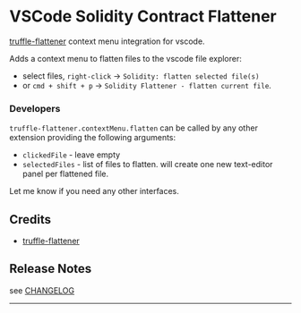 
# VSCode Solidity Contract Flattener

[truffle-flattener](https://www.npmjs.com/package/truffle-flattener) context menu integration for vscode.

Adds a context menu to flatten files to the vscode file explorer: 
* select files, `right-click` -> `Solidity: flatten selected file(s)` 
* or `cmd + shift + p` -> `Solidity Flattener - flatten current file`.

### Developers

`truffle-flattener.contextMenu.flatten` can be called by any other extension providing the following arguments: 
* `clickedFile` - leave empty
* `selectedFiles` - list of files to flatten. will create one new text-editor panel per flattened file.

Let me know if you need any other interfaces.

## Credits

* [truffle-flattener](https://www.npmjs.com/package/truffle-flattener)


## Release Notes

see [CHANGELOG](./CHANGELOG.md)


-----------------------------------------------------------------------------------------------------------
